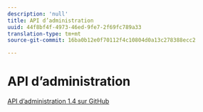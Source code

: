 ```yaml
---
description: 'null'
title: API d’administration
uuid: 44f8bf4f-4973-46ed-9fe7-2f69fc789a33
translation-type: tm+mt
source-git-commit: 16ba0b12e0f70112f4c10804d0a13c278388ecc2

---
```



# API d’administration

[API d’administration 1.4 sur GitHub](https://github.com/AdobeDocs/analytics-1.4-apis/blob/master/docs/admin-api/index.md)
